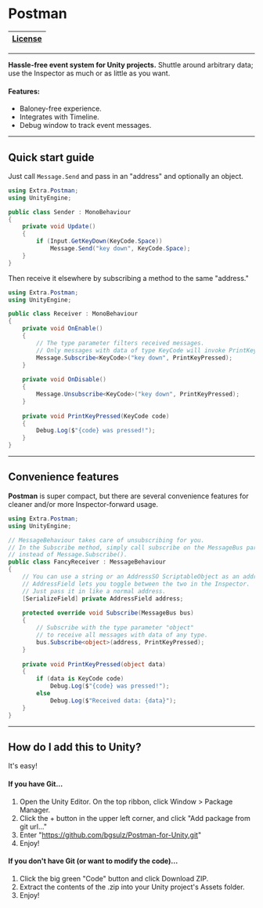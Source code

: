 # Postman

| [License](License.md) |
| - |

___

**Hassle-free event system for Unity projects.**
Shuttle around arbitrary data; use the Inspector as much or as little as you want.

#### Features:
- Baloney-free experience.
- Integrates with Timeline.
- Debug window to track event messages.

---

## Quick start guide
Just call `Message.Send` and pass in an "address" and optionally an object.

```c#
using Extra.Postman;
using UnityEngine;

public class Sender : MonoBehaviour
{
    private void Update()
    {
        if (Input.GetKeyDown(KeyCode.Space))
            Message.Send("key down", KeyCode.Space);
    }
}
```

Then receive it elsewhere by subscribing a method to the same "address."

```c#
using Extra.Postman;
using UnityEngine;

public class Receiver : MonoBehaviour
{
    private void OnEnable()
    {
        // The type parameter filters received messages.
        // Only messages with data of type KeyCode will invoke PrintKeyPressed.
        Message.Subscribe<KeyCode>("key down", PrintKeyPressed);
    }
    
    private void OnDisable()
    {
        Message.Unsubscribe<KeyCode>("key down", PrintKeyPressed);
    }
    
    private void PrintKeyPressed(KeyCode code)
    {
        Debug.Log($"{code} was pressed!");
    }
}
```

---

## Convenience features

**Postman** is super compact, but there are several convenience features for cleaner and/or more Inspector-forward usage.

```cs
using Extra.Postman;
using UnityEngine;

// MessageBehaviour takes care of unsubscribing for you.
// In the Subscribe method, simply call subscribe on the MessageBus parameter 
// instead of Message.Subscribe().
public class FancyReceiver : MessageBehaviour
{
    // You can use a string or an AddressSO ScriptableObject as an address.
    // AddressField lets you toggle between the two in the Inspector.
    // Just pass it in like a normal address.
    [SerializeField] private AddressField address;
    
    protected override void Subscribe(MessageBus bus)
    {		
        // Subscribe with the type parameter "object"
        // to receive all messages with data of any type.
        bus.Subscribe<object>(address, PrintKeyPressed);
    }
    
    private void PrintKeyPressed(object data)
    {
        if (data is KeyCode code)
            Debug.Log($"{code} was pressed!");
        else
            Debug.Log($"Received data: {data}");
    }
}
```

---

## How do I add this to Unity?
It's easy!

#### If you have Git...
1. Open the Unity Editor. On the top ribbon, click Window > Package Manager.
2. Click the + button in the upper left corner, and click "Add package from git url..."
3. Enter "https://github.com/bgsulz/Postman-for-Unity.git"
4. Enjoy!

#### If you don't have Git (or want to modify the code)...
1. Click the big green "Code" button and click Download ZIP.
2. Extract the contents of the .zip into your Unity project's Assets folder.
3. Enjoy!
